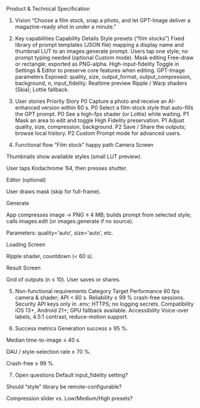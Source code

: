 Product & Technical Specification
1. Vision
“Choose a film stock, snap a photo, and let GPT-Image deliver a magazine-ready shot in under a minute.”

2. Key capabilities
Capability	Details
Style presets (“film stocks”)	Fixed library of prompt templates (JSON file) mapping a display name and thumbnail LUT to an images.generate prompt. Users tap one style; no prompt typing needed (optional Custom mode).
Mask editing	Free-draw or rectangle; exported as PNG-alpha.
High-input-fidelity	Toggle in Settings & Editor to preserve core features when editing.
GPT-Image parameters	Exposed: quality, size, output_format, output_compression, background, n, input_fidelity.
Realtime preview	Ripple / Warp shaders (Skia); Lottie fallback.

3. User stories
Priority	Story
P0	Capture a photo and receive an AI-enhanced version within 60 s.
P0	Select a film-stock style that auto-fills the GPT prompt.
P0	See a high-fps shader (or Lottie) while waiting.
P1	Mask an area to edit and toggle High Fidelity preservation.
P1	Adjust quality, size, compression, background.
P2	Save / Share the outputs; browse local history.
P2	Custom Prompt mode for advanced users.

4. Functional flow
“Film stock” happy path
Camera Screen

Thumbnails show available styles (small LUT preview).

User taps Kodachrome ’64, then presses shutter.

Editor (optional)

User draws mask (skip for full-frame).

Generate

App compresses image → PNG ≤ 4 MB; builds prompt from selected style; calls images.edit (or images.generate if no source).

Parameters: quality='auto', size='auto', etc.

Loading Screen

Ripple shader, countdown (< 60 s).

Result Screen

Grid of outputs (n ≤ 10). User saves or shares.

5. Non-functional requirements
Category	Target
Performance	60 fps camera & shader; API < 60 s.
Reliability	≥ 99 % crash-free sessions.
Security	API keys only in .env; HTTPS; no logging secrets.
Compatibility	iOS 13+, Android 21+; GPU fallback available.
Accessibility	Voice-over labels, 4.5:1 contrast, reduce-motion support.

6. Success metrics
Generation success ≥ 95 %.

Median time-to-image ≤ 40 s.

DAU / style-selection rate ≥ 70 %.

Crash-free ≥ 99 %.

7. Open questions
Default input_fidelity setting?

Should “style” library be remote-configurable?

Compression slider vs. Low/Medium/High presets? 